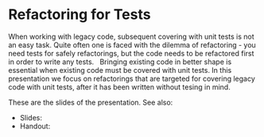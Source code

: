 Refactoring for Tests
=====================

When working with legacy code, subsequent covering with unit tests is not an easy task. Quite often one is faced with the dilemma of refactoring - you need tests for safely refactorings, but the code needs to be refactored first in order to write any tests.
 
Bringing existing code in better shape is essential when existing code must be covered with unit tests. In this presentation we focus on refactorings that are targeted for covering legacy code with unit tests, after it has been written without tesing in mind.

These are the slides of the presentation. See also:
- Slides:
- Handout:
